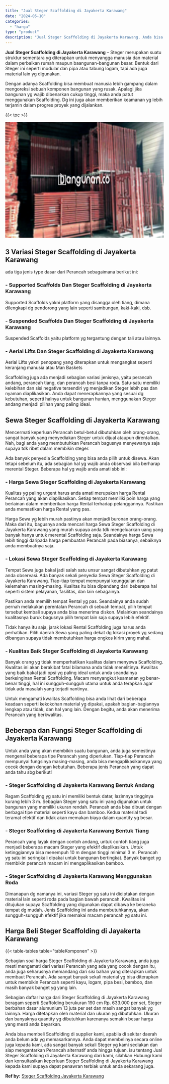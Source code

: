 ```yaml
---
title: "Jual Steger Scaffolding di Jayakerta Karawang"
date: "2024-05-10"
categories: 
  - "harga"
type: "product"
description: "Jual Steger Scaffolding di Jayakerta Karawang. Anda bisa membeli Scaffolding di supplier kami, apabila di sekitar daerah anda belum ada yg memasarkannya. And..."
---
```


**Jual Steger Scaffolding di Jayakerta Karawang** – Steger merupakan suatu struktur sementara yg diterapkan untuk menyangga manusia dan material dalam perbaikan rumah maupun baangunan-bangunan besar. Bentuk dari Steger ini seperti modular dan pipa atau tabung logam, tapi ada juga material lain yg digunakan.

Dengan adanya Scaffolding bisa membuat manusia lebih gampang dalam mengoreksi sebuah komponen bangunan yang rusak. Apalagi jika bangunan yg wajib dibenarkan cukup tinggi, maka anda patut menggunakan Scaffolding. Dg ini juga akan memberikan keamanan yg lebih terjamin dalam progres proyek yang dijalankan.

{{< toc >}}

![Jual Steger Scaffolding di Jayakerta Karawang](/images/sewa-scaffolding-steger-09.png)

## 3 Variasi Steger Scaffolding di Jayakerta Karawang

ada tiga jenis type dasar dari Perancah sebagaimana berikut ini:

### \- Supported Scaffolds Dan Steger Scaffolding di Jayakerta Karawang

Supported Scaffolds yakni platform yang disangga oleh tiang, dimana dilengkapi dg pendorong yang lain seperti sambungan, kaki-kaki, dsb.

### \- Suspended Scaffolds Dan Steger Scaffolding di Jayakerta Karawang

Suspended Scaffolds yaitu platform yg tergantung dengan tali atau lainnya.

### \- Aerial Lifts Dan Steger Scaffolding di Jayakerta Karawang

Aerial Lifts yakni penopang yang diterapkan untuk mengangkat seperti keranjang manusia atau Man Baskets

Scaffolding juga ada menjadi sebagian variasi jenisnya, yaitu perancah andang, perancah tiang, dan perancah besi tanpa roda. Satu-satu memiliki kelebihan dan sisi negative tersendiri yg menjadikan Steger lebih pas dan nyaman diaplikasikan. Anda dapat menerapkannya yang sesuai dg kebutuhan, seperti halnya untuk bangunan hunian, menggunakan Steger andang menjadi pilihan yang paling ideal.

## Sewa Steger Scaffolding di Jayakerta Karawang

Mencermati keperluan Perancah betul-betul dibutuhkan oleh orang-orang, sangat banyak yang menyediakan Steger untuk dijual ataupun direntalkan. Nah, bagi anda yang membutuhkan Perancah bagusnya menyewanya saja supaya tdk ribet dalam membikin steger.

Ada banyak penyedia Scaffolding yang bisa anda pilih untuk disewa. Akan tetapi sebelum itu, ada sebagian hal yg wajib anda observasi bila berharap merental Steger. Beberapa hal yg wajib anda amati sbb ini:

### \- Harga Sewa Steger Scaffolding di Jayakerta Karawang

Kualitas yg paling urgent harus anda amati merupakan harga Rental Perancah yang akan diaplikasikan. Setiap tempat memiliki poin harga yang berlainan dalam memberikan harga Rental terhadap pelanggannya. Pastikan anda memastikan harga Rental yang pas.

Harga Sewa yg lebih murah pastinya akan menjadi buronan orang-orang. Maka dari itu, bagusnya anda mencari harga Sewa Steger Scaffolding di Jayakerta Karawang yang murah supaya anda tdk mengeluarkan uang yang banyak hanya untuk merental Scaffolding saja. Seandainya harga Sewa lebih tinggi daripada harga pembuatan Perancah pada biasanya, sebaiknya anda membuatnya saja.

### \- Lokasi Sewa Steger Scaffolding di Jayakerta Karawang

Tempat Sewa juga bakal jadi salah satu unsur sangat dibutuhkan yg patut anda observasi. Ada banyak sekali penyedia Sewa Steger Scaffolding di Jayakerta Karawang. Tiap-tiap tempat mempunyai keunggulan dan kelemahan masing-masing. Kualitas itu bisa dipandang dari beberapa hal seperti sistem pelayanan, fasilitas, dan lain sebagainya.

Pastikan anda memilih tempat Rental yg pas. Seandainya anda sudah pernah melakukan perentalan Perancah di sebuah tempat, pilih tempat tersebut kembali supaya anda bisa menerima diskon. Melainkan seandainya kualitasnya buruk bagusnya pilih tempat lain saja supaya lebih efektif.

Tidak hanya itu saja, jarak lokasi Rental Scaffolding juga harus anda perhatikan. Pilih daerah Sewa yang paling dekat dg lokasi proyek yg sedang dibangun supaya tidak membutuhkan harga ongkos kirim yang mahal.

### \- Kualitas Baik Steger Scaffolding di Jayakerta Karawang

Banyak orang yg tidak memperhatikan kualitas dalam menyewa Scaffolding. Kwalitas ini akan berakibat fatal bilamana anda tidak menelitinya. Kwalitas yang baik bakal jadi opsi yg paling ideal untuk anda seandainya berkeinginan Rental Scaffolding. Macam menyangkut keamanan yg benar-benar tinggi, hal ini sungguh-sungguh utama untuk anda terapkan agar tidak ada masalah yang terjadi nantinya.

Untuk mengamati kwalitas Scaffolding bisa anda lihat dari beberapa keadaan seperti kekokohan material yg dipakai, apakah bagian-bagiannya lengkap atau tidak, dan hal yang lain. Dengan begitu, anda akan menerima Perancah yang berkwalitas.

## Beberapa dan Fungsi Steger Scaffolding di Jayakerta Karawang

Untuk anda yang akan membikin suatu bangunan, anda juga semestinya mengenal beberapa tipe Perancah yang diperlukan. Tiap-tiap Perancah mempunyai fungsinya masing-masing, anda bisa mengaplikasikannya yang cocok dengan dengan kebutuhan. Beberapa jenis Perancah yang dapat anda tahu sbg berikut!

### \- Steger Scaffolding di Jayakerta Karawang Bentuk Andang

Ragam Scaffolding yg satu ini memiliki bentuk datar, lazimnya tingginya kurang lebih 3 m. Sebagian Steger yang satu ini yang digunakan untuk bangunan yang memiliki ukuran rendah. Perancah anda bisa dibuat dengan berbagai tipe material seperti kayu dan bamboo. Kedua material tadi teramat efektif dan tidak akan memakan biaya dalam quantity yg besar.

### \- Steger Scaffolding di Jayakerta Karawang Bentuk Tiang

Perancah yang layak dengan contoh andang, untuk contoh tiang juga menjadi beberapa macam Steger yang efektif diaplikasikan. Untuk ketinggiannya bisa menempuh 10 m dengan tinggi minimal 3 m. Perancah yg satu ini seringkali dipakai untuk bangunan bertingkat. Banyak banget yg membikin perancah macam ini mengaplikasikan bamboo.

### \- Steger Scaffolding di Jayakerta Karawang Menggunakan Roda

Dimanapun dg namanya ini, variasi Steger yg satu ini diciptakan dengan material lain seperti roda pada bagian bawah perancah. Kwalitas ini ditujukan supaya Scaffolding yang digunakan dapat dibawa ke beraneka tempat dg mudah. Jenis Scaffolding ini anda membutuhkannya, akan sungguh-sungguh efektif jika memakai macam perancah yg satu ini.

## Harga Beli Steger Scaffolding di Jayakerta Karawang

{{< table-tables table="tableKomponen" >}}

Sebagian soal harga Steger Scaffolding di Jayakerta Karawang, anda juga mesti mengamati dari variasi Perancah yang ada yang cocok dengan itu, anda juga seharusnya memandang dari sisi bahan yang diterapkan untuk membaut Perancah. Ada sangat banyak sekali material yg bisa diterapkan untuk membikin Perancah seperti kayu, logam, pipa besi, bamboo, dan masih banyak banget yg yang lain.

Sebagian daftar harga dari Steger Scaffolding di Jayakerta Karawang beragam seperti Scaffolding berukuran 190 cm Rp. 633.000 per set, Steger berbahan dasar alumunium 13 juta per set dan masih sangat banyak yg lainnya. Harga ditetapkan oleh material dan ukuran yg dibutuhkan. Ukuran dan banyaknya quantity yg dibutuhkan karenanya semakin besar harga yang mesti anda bayarkan.

Anda bisa membeli Scaffolding di supplier kami, apabila di sekitar daerah anda belum ada yg memasarkannya. Anda dapat membelinya secara online juga kepada kami, ada sangat banyak sekali Steger yg kami sediakan dan siap mengantarkan Perancah alternatif anda hingga tujuan. isu tentang Jual Steger Scaffolding di Jayakerta Karawang dari kami, silahkan Hubungi kami dan konsultasikan keperluan Steger Scaffolding di Jayakerta Karawang kepada kami supaya dapat penawran terbiak untuk anda sekarang juga.

**Ref by:** [Steger Scaffolding Jayakerta Karawang](https://id.wikipedia.org/wiki/Steger)
